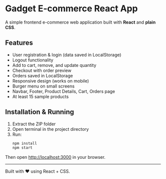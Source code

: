 # Gadget E-commerce React App

A simple frontend e-commerce web application built with **React** and **plain CSS**.

## Features
- User registration & login (data saved in LocalStorage)
- Logout functionality
- Add to cart, remove, and update quantity
- Checkout with order preview
- Orders saved in LocalStorage
- Responsive design (works on mobile)
- Burger menu on small screens
- Navbar, Footer, Product Details, Cart, Orders page
- At least 15 sample products

## Installation & Running
1. Extract the ZIP folder
2. Open terminal in the project directory
3. Run:
   ```bash
   npm install
   npm start
   ```

Then open [http://localhost:3000](http://localhost:3000) in your browser.

---
Built with ❤️ using React + CSS.
